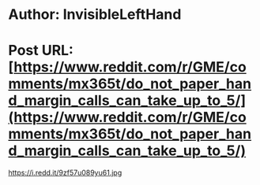 # Author: InvisibleLeftHand
# Post URL: [https://www.reddit.com/r/GME/comments/mx365t/do_not_paper_hand_margin_calls_can_take_up_to_5/](https://www.reddit.com/r/GME/comments/mx365t/do_not_paper_hand_margin_calls_can_take_up_to_5/)


https://i.redd.it/9zf57u089yu61.jpg